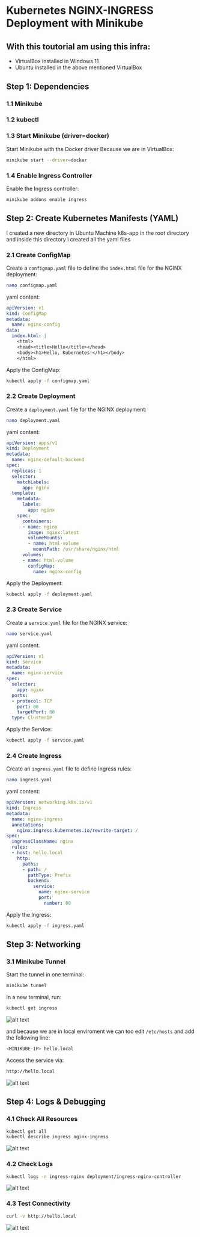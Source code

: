 ######

# Kubernetes NGINX-INGRESS Deployment with Minikube

######

## With this toutorial am using this infra:
- VirtualBox installed in Windows 11 
- Ubuntu installed in the above mentioned VirtualBox

## Step 1: Dependencies

### 1.1 Minikube
### 1.2 kubectl
### 1.3 Start Minikube  (driver=docker)
Start Minikube with the Docker driver Because we are in VirtualBox:
```bash
minikube start --driver=docker
```
### 1.4 Enable Ingress Controller
Enable the Ingress controller:
```bash
minikube addons enable ingress
```

## Step 2: Create Kubernetes Manifests (YAML)
I created a new directory in Ubuntu Machine k8s-app in the root directory and inside this directory i created all the yaml files

### 2.1 Create ConfigMap
Create a `configmap.yaml` file to define the `index.html` file for the NGINX deployment:
```bash
nano configmap.yaml
```
yaml content:
```yaml
apiVersion: v1
kind: ConfigMap
metadata:
  name: nginx-config
data:
  index.html: |
    <html>
    <head><title>Hello</title></head>
    <body><h1>Hello, Kubernetes!</h1></body>
    </html>
```
Apply the ConfigMap:
```bash
kubectl apply -f configmap.yaml
```

### 2.2 Create Deployment
Create a `deployment.yaml` file for the NGINX deployment:
```bash
nano deployment.yaml
```
yaml content:
```yaml
apiVersion: apps/v1
kind: Deployment
metadata:
  name: nginx-default-backend
spec:
  replicas: 1
  selector:
    matchLabels:
      app: nginx
  template:
    metadata:
      labels:
        app: nginx
    spec:
      containers:
      - name: nginx
        image: nginx:latest
        volumeMounts:
        - name: html-volume
          mountPath: /usr/share/nginx/html
      volumes:
      - name: html-volume
        configMap:
          name: nginx-config
```
Apply the Deployment:
```bash
kubectl apply -f deployment.yaml
```

### 2.3 Create Service
Create a `service.yaml` file for the NGINX service:
```bash
nano service.yaml
```
yaml content:
```yaml
apiVersion: v1
kind: Service
metadata:
  name: nginx-service
spec:
  selector:
    app: nginx
  ports:
  - protocol: TCP
    port: 80
    targetPort: 80
  type: ClusterIP
```
Apply the Service:
```bash
kubectl apply -f service.yaml
```

### 2.4 Create Ingress
Create an `ingress.yaml` file to define Ingress rules:
```bash
nano ingress.yaml
```
yaml content:
```yaml
apiVersion: networking.k8s.io/v1
kind: Ingress
metadata:
  name: nginx-ingress
  annotations:
    nginx.ingress.kubernetes.io/rewrite-target: /
spec:
  ingressClassName: nginx
  rules:
  - host: hello.local
    http:
      paths:
      - path: /
        pathType: Prefix
        backend:
          service:
            name: nginx-service
            port:
              number: 80
```
Apply the Ingress:
```bash
kubectl apply -f ingress.yaml
```

## Step 3: Networking

### 3.1 Minikube Tunnel
Start the tunnel in one terminal:
```bash
minikube tunnel
```
In a new terminal, run:
```bash
kubectl get ingress
```
![alt text](https://github.com/MzShaban/Devops-projects/blob/main/Images/networktestingress.png?raw=true)



and because we are in local enviroment we can too edit `/etc/hosts` and add the following line:
```bash
<MINIKUBE-IP> hello.local
```
Access the service via:
```bash
http://hello.local
```
![alt text](https://github.com/MzShaban/Devops-projects/blob/main/Images/hellokub.png?raw=true)


## Step 4: Logs & Debugging

### 4.1 Check All Resources
```bash
kubectl get all
kubectl describe ingress nginx-ingress
```
![alt text](https://github.com/MzShaban/Devops-projects/blob/main/Images/resources.png?raw=true)


### 4.2 Check Logs
```bash
kubectl logs -n ingress-nginx deployment/ingress-nginx-controller
```

![alt text](https://github.com/MzShaban/Devops-projects/blob/main/Images/logsingress.png?raw=true)

### 4.3 Test Connectivity
```bash
curl -v http://hello.local
```
![alt text](https://github.com/MzShaban/Devops-projects/blob/main/Images/connectivity.png?raw=true)


